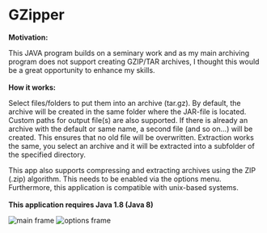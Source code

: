 # GZipper

<b>Motivation:</b><br>

This JAVA program builds on a seminary work and as my main archiving program does not support creating GZIP/TAR archives, I thought this would be a great opportunity to enhance my skills.<br>
<br>
<b>How it works:</b><br>

Select files/folders to put them into an archive (tar.gz). By default, the archive will be created in the same folder where the JAR-file is located. Custom paths for output file(s) are also supported. If there is already an archive with the default or same name, a second file (and so on...) will be created. This ensures that no old file will be overwritten. Extraction works the same, you select an archive and it will be extracted into a subfolder of the specified directory.<br>

This app also supports compressing and extracting archives using the ZIP (.zip) algorithm. This needs to be enabled via the options menu. Furthermore, this application is compatible with unix-based systems.
<br><br>
<b>This application requires Java 1.8 (Java 8)</b>

<img src="https://homepages.fhv.at/mfu7609/images/gzipper_gui.PNG" alt="main frame"/>
<img src="https://homepages.fhv.at/mfu7609/images/gzipper_gui_options.PNG" alt="options frame"/>

